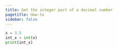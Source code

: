 ```yaml
---
title: Get the integer part of a decimal number
pagetitle: How-to
sidebar: false
---
```


```python
x = 3.5
int_x = int(x)
print(int_x)
```

